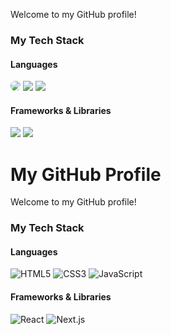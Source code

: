 Welcome to my GitHub profile!

### My Tech Stack
#### Languages
<img src="https://img.shields.io/badge/HTML5-E34F26?style=for-the-badge&logo=html5&logoColor=white" style="border-radius: 30px;"/> <img src="https://img.shields.io/badge/CSS3-1572B6?style=for-the-badge&logo=css3&logoColor=white"/> <img src="https://img.shields.io/badge/JavaScript-F7DF1E?style=for-the-badge&logo=javascript&logoColor=black"/>

#### Frameworks & Libraries
<img src="https://img.shields.io/badge/react.js-61DAFB?style=for-the-badge&logo=react&logoColor=black"/> <img src="https://img.shields.io/badge/next.js-000000?style=for-the-badge&logo=next.js&logoColor=white"/>

# My GitHub Profile

Welcome to my GitHub profile!

### My Tech Stack

#### Languages
![HTML5](https://img.shields.io/badge/HTML5-E34F26?style=for-the-badge&logo=html5&logoColor=white&logoWidth=20&link=https%3A%2F%2Fshields.io)
![CSS3](https://img.shields.io/badge/CSS3-1572B6?style=for-the-badge&logo=css3&logoColor=white&logoWidth=20&link=https%3A%2F%2Fshields.io)
![JavaScript](https://img.shields.io/badge/JavaScript-F7DF1E?style=for-the-badge&logo=javascript&logoColor=black&logoWidth=20&link=https%3A%2F%2Fshields.io)

#### Frameworks & Libraries
![React](https://img.shields.io/badge/React-20232A?style=for-the-badge&logo=react&logoColor=61DAFB&logoWidth=20&link=https%3A%2F%2Fshields.io)
![Next.js](https://img.shields.io/badge/Next.js-000000?style=for-the-badge&logo=nextdotjs&logoColor=white&logoWidth=20&link=https%3A%2F%2Fshields.io)


<!--
**KingBoRam/KingBoRam** is a ✨ _special_ ✨ repository because its `README.md` (this file) appears on your GitHub profile.

Here are some ideas to get you started:

- 🔭 I’m currently working on ...
- 🌱 I’m currently learning ...
- 👯 I’m looking to collaborate on ...
- 🤔 I’m looking for help with ...
- 💬 Ask me about ...
- 📫 How to reach me: ...
- 😄 Pronouns: ...
- ⚡ Fun fact: ...
-->

